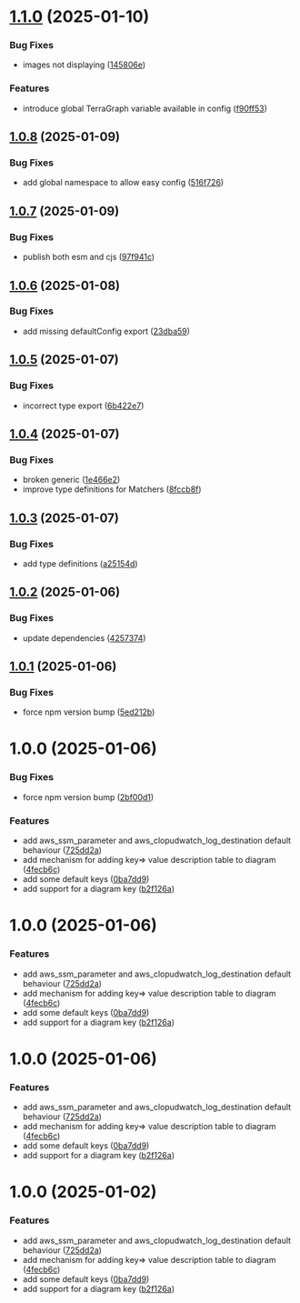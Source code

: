 # [1.1.0](https://github.com/kevbaldwyn/terra-graph/compare/v1.0.8...v1.1.0) (2025-01-10)


### Bug Fixes

* images not displaying ([145806e](https://github.com/kevbaldwyn/terra-graph/commit/145806edab97165a5ba820a3050cd22f27297fb8))


### Features

* introduce global TerraGraph variable available in config ([f90ff53](https://github.com/kevbaldwyn/terra-graph/commit/f90ff536cad2a82115c55342a161c29c7e840c10))

## [1.0.8](https://github.com/kevbaldwyn/terra-graph/compare/v1.0.7...v1.0.8) (2025-01-09)


### Bug Fixes

* add global namespace to allow easy config ([516f726](https://github.com/kevbaldwyn/terra-graph/commit/516f7266ad4a3899e32462867f293fba36eae4eb))

## [1.0.7](https://github.com/kevbaldwyn/terra-graph/compare/v1.0.6...v1.0.7) (2025-01-09)


### Bug Fixes

* publish both esm and cjs ([97f941c](https://github.com/kevbaldwyn/terra-graph/commit/97f941cedc6f43e050ef6c0386c1614575c4df64))

## [1.0.6](https://github.com/kevbaldwyn/terra-graph/compare/v1.0.5...v1.0.6) (2025-01-08)


### Bug Fixes

* add missing defaultConfig export ([23dba59](https://github.com/kevbaldwyn/terra-graph/commit/23dba593e9315c7f45faeed335f8dde2220f945d))

## [1.0.5](https://github.com/kevbaldwyn/terra-graph/compare/v1.0.4...v1.0.5) (2025-01-07)


### Bug Fixes

* incorrect type export ([6b422e7](https://github.com/kevbaldwyn/terra-graph/commit/6b422e7f60255e7d69650da4f6236a5626506868))

## [1.0.4](https://github.com/kevbaldwyn/terra-graph/compare/v1.0.3...v1.0.4) (2025-01-07)


### Bug Fixes

* broken generic ([1e466e2](https://github.com/kevbaldwyn/terra-graph/commit/1e466e2d5b30a5a8ec447bcac5f0f6e5d782fbe4))
* improve type definitions for Matchers ([8fccb8f](https://github.com/kevbaldwyn/terra-graph/commit/8fccb8f324a733c39869350afedb13eae09c1f0f))

## [1.0.3](https://github.com/kevbaldwyn/terra-graph/compare/v1.0.2...v1.0.3) (2025-01-07)


### Bug Fixes

* add type definitions ([a25154d](https://github.com/kevbaldwyn/terra-graph/commit/a25154dabc79e9e3fb1dbfb4ea90fe36a9e55fff))

## [1.0.2](https://github.com/kevbaldwyn/terra-graph/compare/v1.0.1...v1.0.2) (2025-01-06)


### Bug Fixes

* update dependencies ([4257374](https://github.com/kevbaldwyn/terra-graph/commit/4257374c804cc7e7dcaa41a7afa2b8c99069788a))

## [1.0.1](https://github.com/kevbaldwyn/terra-graph/compare/v1.0.0...v1.0.1) (2025-01-06)


### Bug Fixes

* force npm version bump ([5ed212b](https://github.com/kevbaldwyn/terra-graph/commit/5ed212b7cecb015f8a07ad9c149a434d3f05605c))

# 1.0.0 (2025-01-06)


### Bug Fixes

* force npm version bump ([2bf00d1](https://github.com/kevbaldwyn/terra-graph/commit/2bf00d1d57f32bc064c4c4bf72951e055ba6b857))


### Features

* add aws_ssm_parameter and aws_clopudwatch_log_destination default behaviour ([725dd2a](https://github.com/kevbaldwyn/terra-graph/commit/725dd2a38e698111d8caa1bff989987f657758e6))
* add mechanism for adding key=> value description table to diagram ([4fecb6c](https://github.com/kevbaldwyn/terra-graph/commit/4fecb6c5f7c4e9bbc327dbc767ed422ddec4ebd5))
* add some default keys ([0ba7dd9](https://github.com/kevbaldwyn/terra-graph/commit/0ba7dd974f835d22fc235bd83efc8cd20d67f319))
* add support for a diagram key ([b2f126a](https://github.com/kevbaldwyn/terra-graph/commit/b2f126aa2e57ad922899b8bf17cf0169365dd857))

# 1.0.0 (2025-01-06)


### Features

* add aws_ssm_parameter and aws_clopudwatch_log_destination default behaviour ([725dd2a](https://github.com/kevbaldwyn/terra-graph/commit/725dd2a38e698111d8caa1bff989987f657758e6))
* add mechanism for adding key=> value description table to diagram ([4fecb6c](https://github.com/kevbaldwyn/terra-graph/commit/4fecb6c5f7c4e9bbc327dbc767ed422ddec4ebd5))
* add some default keys ([0ba7dd9](https://github.com/kevbaldwyn/terra-graph/commit/0ba7dd974f835d22fc235bd83efc8cd20d67f319))
* add support for a diagram key ([b2f126a](https://github.com/kevbaldwyn/terra-graph/commit/b2f126aa2e57ad922899b8bf17cf0169365dd857))

# 1.0.0 (2025-01-06)


### Features

* add aws_ssm_parameter and aws_clopudwatch_log_destination default behaviour ([725dd2a](https://github.com/kevbaldwyn/terra-graph/commit/725dd2a38e698111d8caa1bff989987f657758e6))
* add mechanism for adding key=> value description table to diagram ([4fecb6c](https://github.com/kevbaldwyn/terra-graph/commit/4fecb6c5f7c4e9bbc327dbc767ed422ddec4ebd5))
* add some default keys ([0ba7dd9](https://github.com/kevbaldwyn/terra-graph/commit/0ba7dd974f835d22fc235bd83efc8cd20d67f319))
* add support for a diagram key ([b2f126a](https://github.com/kevbaldwyn/terra-graph/commit/b2f126aa2e57ad922899b8bf17cf0169365dd857))

# 1.0.0 (2025-01-02)


### Features

* add aws_ssm_parameter and aws_clopudwatch_log_destination default behaviour ([725dd2a](https://github.com/kevbaldwyn/terra-graph/commit/725dd2a38e698111d8caa1bff989987f657758e6))
* add mechanism for adding key=> value description table to diagram ([4fecb6c](https://github.com/kevbaldwyn/terra-graph/commit/4fecb6c5f7c4e9bbc327dbc767ed422ddec4ebd5))
* add some default keys ([0ba7dd9](https://github.com/kevbaldwyn/terra-graph/commit/0ba7dd974f835d22fc235bd83efc8cd20d67f319))
* add support for a diagram key ([b2f126a](https://github.com/kevbaldwyn/terra-graph/commit/b2f126aa2e57ad922899b8bf17cf0169365dd857))
